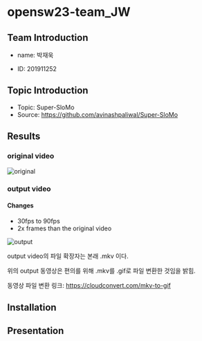 # opensw23-team_JW

## Team Introduction

- name: 박재욱

- ID: 201911252

## Topic Introduction

- Topic: Super-SloMo
- Source: https://github.com/avinashpaliwal/Super-SloMo

## Results

### original video
![original](https://github.com/jaewook520/opensw23-team_PJW/assets/127181246/da4ec5f2-13ba-496d-b031-ac1e61ed6fb2)

### output video
#### Changes

- 30fps to 90fps
- 2x frames than the original video

![output](https://github.com/jaewook520/opensw23-team_PJW/assets/127181246/a3730f3e-9c53-4125-952e-75502c033f0d)

output video의 파일 확장자는 본래 .mkv 이다.

위의 output 동영상은 편의를 위해 .mkv를 .gif로 파일 변환한 것임을 밝힘.

동영상 파일 변환 링크: https://cloudconvert.com/mkv-to-gif

## Installation



## Presentation
